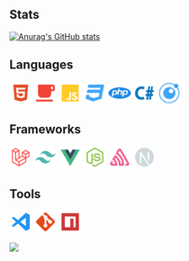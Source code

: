 ## Stats
[![Anurag's GitHub stats](https://github-readme-stats.vercel.app/api?username=ItsJustMiaouss&count_private=true&show_icons=true&theme=dracula)](https://github.com/anuraghazra/github-readme-stats)

## Languages
<div>
  <img src="https://raw.githubusercontent.com/PKief/vscode-material-icon-theme/main/icons/html.svg" width="40" />
  <img src="https://raw.githubusercontent.com/PKief/vscode-material-icon-theme/main/icons/java.svg" width="40" />
  <img src="https://raw.githubusercontent.com/PKief/vscode-material-icon-theme/main/icons/javascript.svg" width="40" />
  <img src="https://raw.githubusercontent.com/PKief/vscode-material-icon-theme/main/icons/css.svg" width="40" />
  <img src="https://raw.githubusercontent.com/PKief/vscode-material-icon-theme/main/icons/php.svg" width="40" />
  <img src="https://raw.githubusercontent.com/PKief/vscode-material-icon-theme/main/icons/csharp.svg" width="40" />
  <img src="https://raw.githubusercontent.com/PKief/vscode-material-icon-theme/main/icons/lua.svg" width="40" />
</div>

## Frameworks

<div>
  <img src="https://raw.githubusercontent.com/PKief/vscode-material-icon-theme/main/icons/laravel.svg" width="40" />
  <img src="https://raw.githubusercontent.com/PKief/vscode-material-icon-theme/main/icons/tailwindcss.svg" width="40" />
  <img src="https://raw.githubusercontent.com/PKief/vscode-material-icon-theme/main/icons/vue.svg" width="40" />
  <img src="https://raw.githubusercontent.com/PKief/vscode-material-icon-theme/main/icons/nodejs.svg" width="40" />
  <img src="https://raw.githubusercontent.com/PKief/vscode-material-icon-theme/main/icons/sentry.svg" width="40" />
  <img src="https://raw.githubusercontent.com/PKief/vscode-material-icon-theme/main/icons/next.svg" width="40" />
</div>
  
</div>

## Tools

<div>
  <img src="https://raw.githubusercontent.com/PKief/vscode-material-icon-theme/main/icons/vscode.svg" width="40" />
  <img src="https://raw.githubusercontent.com/PKief/vscode-material-icon-theme/main/icons/git.svg" width="40" />
  <img src="https://raw.githubusercontent.com/PKief/vscode-material-icon-theme/main/icons/npm.svg" width="40" />
</div>

![](https://hit.yhype.me/github/profile?user_id=59478524)
